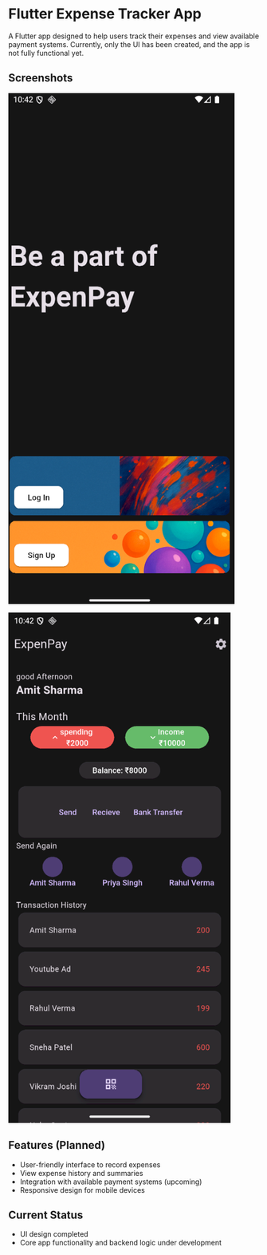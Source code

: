 # Flutter Expense Tracker App

A Flutter app designed to help users track their expenses and view available payment systems. Currently, only the UI has been created, and the app is not fully functional yet.


## Screenshots
![Home Screen](images/screenshot1.png)

![Add Expense Screen](images/screenshot2.png)

## Features (Planned)
- User-friendly interface to record expenses
- View expense history and summaries
- Integration with available payment systems (upcoming)
- Responsive design for mobile devices

## Current Status
- UI design completed
- Core app functionality and backend logic under development

